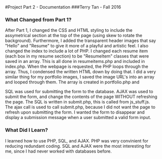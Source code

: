 #Project Part 2 - Documentation
###Terry Tan - Fall 2016
### What Changed from Part 1?
After Part 1, I changed the CSS and HTML styling to include the assymetrical section at the top of the page (using skew to rotate the background).
Furthermore, I added the transparent header images that say "Hello" and "Resume" to give it more of a playful and artistic feel. I also changed the index to include a lot of PHP. I changed each resume item (each box in my resume section) to be "ResumeItem" classes that were saved in an array. This is all done in resumeitems.php and included in index.php. When the webpage is requested, the PHP loops through the array. Thus, I condensed the written HTML down by doing that. I did a very similar thing for my portfolio images, I saved the image URL's into an array and looped through them. The array is created in portfolio.php and  

SQL was used for submitting the form to the database. AJAX was used to submit the form, and change the contents of the page WITHOUT refreshing the page. The SQL is written in submit.php, this is called from js_stuff.js. The ajax call is used to call submit.php, because I did not want the page to refresh upon submitting the form. I wanted the form to disappear and display a submission message when a user submitted a valid form input.

### What Did I Learn?
I learned how to use PHP, SQL, and AJAX. PHP was very convinient for reducing redundant coding. SQL and AJAX were the most interesting for me, since I had never worked with databases before. 
